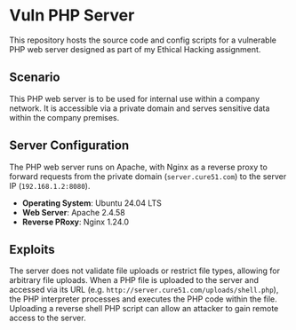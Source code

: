 #  Vuln PHP Server

This repository hosts the source code and config scripts for a vulnerable PHP web server designed as part of my Ethical Hacking assignment. 

## Scenario

This PHP web server is to be used for internal use within a company network. It is accessible via a private domain and serves sensitive data within the company premises.

## Server Configuration

The PHP web server runs on Apache, with Nginx as a reverse proxy to forward requests from the private domain (`server.cure51.com`) to the server IP (`192.168.1.2:8080`).

- **Operating System**: Ubuntu 24.04 LTS
- **Web Server**: Apache 2.4.58
- **Reverse PRoxy**: Nginx 1.24.0

## Exploits

The server does not validate file uploads or restrict file types, allowing for arbitrary file uploads. When a PHP file is uploaded to the server and accessed via its URL (e.g. `http://server.cure51.com/uploads/shell.php`), the PHP interpreter processes and executes the PHP code within the file. Uploading a reverse shell PHP script can allow an attacker to gain remote access to the server.